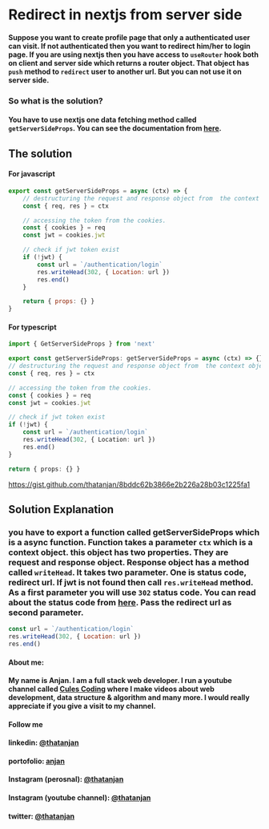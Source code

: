 # Redirect in nextjs from server side

#### Suppose you want to create profile page that only a authenticated user can visit. If not authenticated then you want to redirect him/her to login page. If you are using nextjs then you have access to `useRouter` hook both on client and server side which returns a router object. That object has `push` method to `redirect` user to another url. But you can not use it on server side.

### So what is the solution?

#### You have to use nextjs one data fetching method called `getServerSideProps`. You can see the documentation from [here](https://nextjs.org/docs/basic-features/data-fetching#getserversideprops-server-side-rendering).

## The solution

#### For javascript

```javascript
export const getServerSideProps = async (ctx) => {
	// destructuring the request and response object from  the context object.
	const { req, res } = ctx

	// accessing the token from the cookies.
	const { cookies } = req
	const jwt = cookies.jwt

	// check if jwt token exist
	if (!jwt) {
		const url = `/authentication/login`
		res.writeHead(302, { Location: url })
		res.end()
	}

	return { props: {} }
}
```

#### For typescript

```typescript
import { GetServerSideProps } from 'next'

export const getServerSideProps: getServerSideProps = async (ctx) => {}
// destructuring the request and response object from  the context object.
const { req, res } = ctx

// accessing the token from the cookies.
const { cookies } = req
const jwt = cookies.jwt

// check if jwt token exist
if (!jwt) {
	const url = `/authentication/login`
	res.writeHead(302, { Location: url })
	res.end()
}

return { props: {} }
```

https://gist.github.com/thatanjan/8bddc62b3866e2b226a28b03c1225fa1

## Solution Explanation

### you have to export a function called getServerSideProps which is a async function. Function takes a parameter `ctx` which is a context object. this object has two properties. They are request and response object. Response object has a method called `writeHead`. It takes two parameter. One is status code, redirect url. If jwt is not found then call `res.writeHead` method. As a first parameter you will use `302` status code. You can read about the status code from [here](https://developer.mozilla.org/en-US/docs/Web/HTTP/Status/302). Pass the redirect url as second parameter.

```javascript
const url = `/authentication/login`
res.writeHead(302, { Location: url })
res.end()
```

#### About me:

#### My name is Anjan. I am a full stack web developer. I run a youtube channel called [Cules Coding](https://www.youtube.com/channel/UCBaGowNYTUsm3IDaHbLRMYw) where I make videos about web development, data structure & algorithm and many more. I would really appreciate if you give a visit to my channel.

#### Follow me

#### linkedin: [@thatanjan](https://linkedin.com/in/thatanjan/)

#### portofolio: [anjan](https://anjan.vercel.app/)

#### Instagram (perosnal): [@thatanjan](https://instagram.com/thatAnjan/)

#### Instagram (youtube channel): [@thatanjan](https://instagram.com/cules_coding/)

#### twitter: [@thatanjan](https://twitter.com/thatAnjan)
